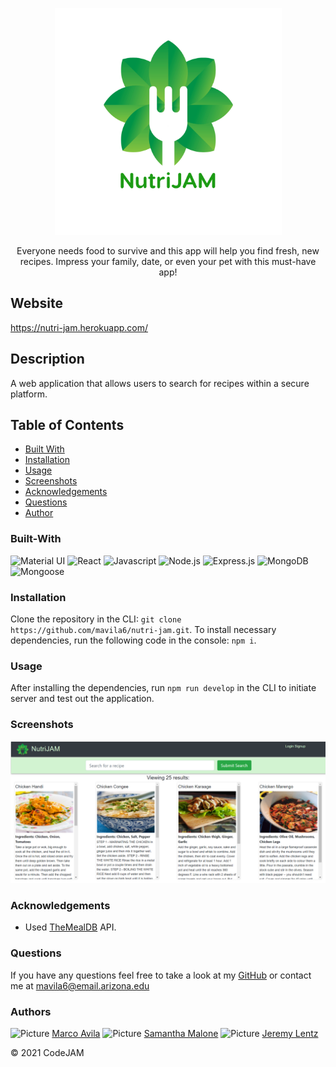 <p align="center">
    <img src="./client/public/images/nutriJamLogoDark.png" alt="Logo" width="363" height=auto>
</p>
<p align="center">
Everyone needs food to survive and this app will help you find fresh, new recipes. Impress your family, date, or even your pet with this must-have app!</p>

## Website

https://nutri-jam.herokuapp.com/

## Description

A web application that allows users to search for recipes within a secure platform.

## Table of Contents

- [Built With](#built-with)
- [Installation](#installation)
- [Usage](#usage)
- [Screenshots](#screenshots)
- [Acknowledgements](#acknowledgements)
- [Questions](#questions)
- [Author](#author)

### Built-With

![Material UI](https://img.shields.io/badge/MaterialUI-red.svg)
![React](https://img.shields.io/badge/React-blue.svg)
![Javascript](https://img.shields.io/badge/JavaScript-brightgreen.svg)
![Node.js](https://img.shields.io/badge/Node.js-blueviolet.svg)
![Express.js](https://img.shields.io/badge/Express.js-ff69b4.svg)
![MongoDB](https://img.shields.io/badge/MongoDB-green.svg)
![Mongoose](https://img.shields.io/badge/Mongoose-purple.svg)

### Installation

Clone the repository in the CLI: `git clone https://github.com/mavila6/nutri-jam.git`. To install necessary dependencies, run the following code in the console: `npm i`.

### Usage

After installing the dependencies, run `npm run develop` in the CLI to initiate server and test out the application.

### Screenshots

![NutriJAM Screenshot](./client/public/images/NutriJamScreenshot.png)

### Acknowledgements

- Used [TheMealDB](https://www.themealdb.com/api.php) API.

### Questions

If you have any questions feel free to take a look at my [GitHub](https://github.com/mavila6) or contact me at mavila6@email.arizona.edu

### Authors

![Picture](https://github.com/mavila6.png?size=100) [Marco Avila](https://github.com/mavila6)
![Picture](https://github.com/smalone9.png?size=100) [Samantha Malone](https://github.com/smalone9) 
![Picture](https://github.com/jlentz17.png?size=100) [Jeremy Lentz](https://github.com/jlentz17)

&copy; 2021 CodeJAM
